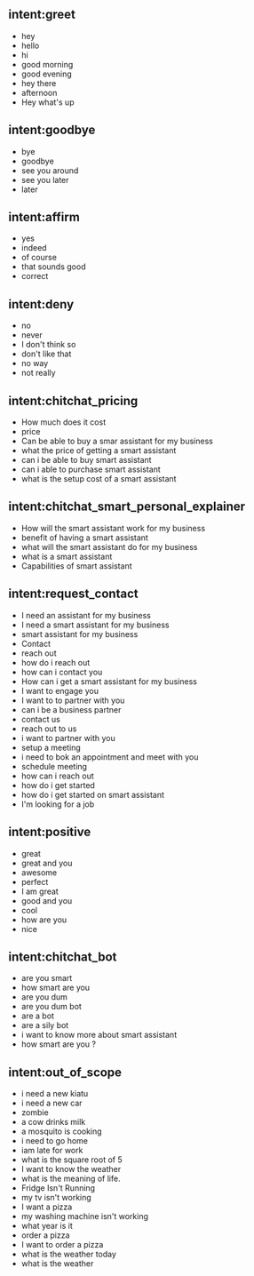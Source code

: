 ## intent:greet
- hey
- hello
- hi
- good morning
- good evening
- hey there
- afternoon
- Hey what's up

## intent:goodbye
- bye
- goodbye
- see you around
- see you later
- later

## intent:affirm
- yes
- indeed
- of course
- that sounds good
- correct

## intent:deny
- no
- never
- I don't think so
- don't like that
- no way
- not really

## intent:chitchat_pricing
- How much does it cost
- price
- Can be able to buy a smar assistant for my business
- what the price of getting a smart assistant
- can i be able to buy smart assistant
- can i able to purchase smart assistant
- what is the setup cost of a smart assistant

## intent:chitchat_smart_personal_explainer
- How will the smart assistant work for my business
- benefit of having a smart assistant
- what will the smart assistant do for my business
- what is a smart assistant
- Capabilities of smart assistant

## intent:request_contact
- I need an assistant for my business
- I need a smart assistant for my business
- smart assistant for my business
- Contact
- reach out
- how do i reach out
- how can i contact you
- How can i get a smart assistant for my business
- I want to engage you
- I want to to partner with you
- can i be a business partner
- contact us
- reach out to us
- i want to partner with you
- setup a meeting
- i need to bok an appointment and meet with you
- schedule meeting
- how can i reach out
- how do i get started
- how do i get started on smart assistant
- I'm looking for a job

## intent:positive
- great
- great and you
- awesome
- perfect
- I am great
- good and you
- cool
- how are you
- nice

## intent:chitchat_bot
- are you smart
- how smart are you
- are you dum
- are you dum bot
- are a bot
- are a sily bot
- i want to know more about smart assistant
- how smart are you ?

## intent:out_of_scope
- i need a new kiatu
- i need a new car
- zombie
- a cow drinks milk
- a mosquito is cooking
- i need to go home
- iam  late for work
- what is the square root of 5
- I want to know the weather
- what is the meaning of life.
- Fridge Isn't Running
- my tv isn't working
- I want a pizza
- my washing machine isn't working
- what year is it
- order a pizza
- I want to order a pizza
- what is the weather today
- what is the weather
